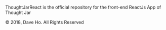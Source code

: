 ThoughtJarReact is the official repository for the front-end ReactJs App of Thought Jar

&copy; 2018, Dave Ho. All Rights Reserved
